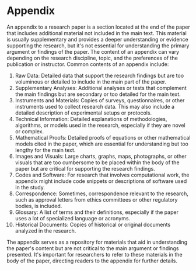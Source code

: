 # Appendix

An appendix to a research paper is a section located at the end of the paper that includes additional material not included in the main text. This material is usually supplementary and provides a deeper understanding or evidence supporting the research, but it's not essential for understanding the primary argument or findings of the paper. The content of an appendix can vary depending on the research discipline, topic, and the preferences of the publication or instructor. Common contents of an appendix include:

1. Raw Data: Detailed data that support the research findings but are too voluminous or detailed to include in the main part of the paper.
2. Supplementary Analyses: Additional analyses or tests that complement the main findings but are secondary or too detailed for the main text.
3. Instruments and Materials: Copies of surveys, questionnaires, or other instruments used to collect research data. This may also include a detailed description of experimental setups or protocols.
4. Technical Information: Detailed explanations of methodologies, algorithms, or models used in the research, especially if they are novel or complex.
5. Mathematical Proofs: Detailed proofs of equations or other mathematical models cited in the paper, which are essential for understanding but too lengthy for the main text.
6. Images and Visuals: Large charts, graphs, maps, photographs, or other visuals that are too cumbersome to be placed within the body of the paper but are critical for supporting the research findings.
7. Codes and Software: For research that involves computational work, the appendix might include code snippets or descriptions of software used in the study.
8. Correspondence: Sometimes, correspondence relevant to the research, such as approval letters from ethics committees or other regulatory bodies, is included.
9. Glossary: A list of terms and their definitions, especially if the paper uses a lot of specialized language or acronyms.
10. Historical Documents: Copies of historical or original documents analyzed in the research.

The appendix serves as a repository for materials that aid in understanding the paper's content but are not critical to the main argument or findings presented. It's important for researchers to refer to these materials in the body of the paper, directing readers to the appendix for further details.
